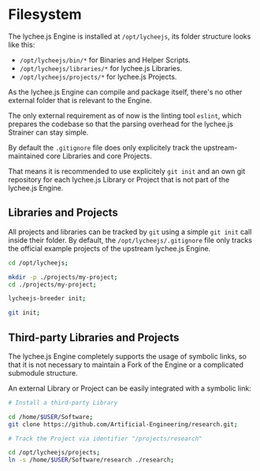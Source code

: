 
# Filesystem

The lychee.js Engine is installed at `/opt/lycheejs`,
its folder structure looks like this:

- `/opt/lycheejs/bin/*` for Binaries and Helper Scripts.
- `/opt/lycheejs/libraries/*` for lychee.js Libraries.
- `/opt/lycheejs/projects/*` for lychee.js Projects.

As the lychee.js Engine can compile and package itself,
there's no other external folder that is relevant to
the Engine.

The only external requirement as of now is the linting
tool `eslint`, which prepares the codebase so that the
parsing overhead for the lychee.js Strainer can stay
simple.

By default the `.gitignore` file does only explicitely
track the upstream-maintained core Libraries and core
Projects.

That means it is recommended to use explicitely `git init`
and an own git repository for each lychee.js Library
or Project that is not part of the lychee.js Engine.


## Libraries and Projects

All projects and libraries can be tracked by `git` using
a simple `git init` call inside their folder. By default,
the `/opt/lycheejs/.gitignore` file only tracks the official
example projects of the upstream lychee.js Engine.

```bash
cd /opt/lycheejs;

mkdir -p ./projects/my-project;
cd ./projects/my-project;

lycheejs-breeder init;

git init;
```


## Third-party Libraries and Projects

The lychee.js Engine completely supports the usage of
symbolic links, so that it is not necessary to maintain
a Fork of the Engine or a complicated submodule structure.

An external Library or Project can be easily integrated
with a symbolic link:

```bash
# Install a third-party Library

cd /home/$USER/Software;
git clone https://github.com/Artificial-Engineering/research.git;

# Track the Project via identifier "/projects/research"

cd /opt/lycheejs/projects;
ln -s /home/$USER/Software/research ./research;
```

